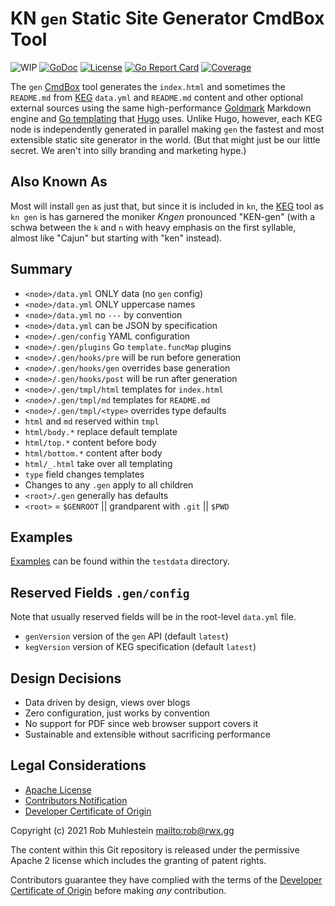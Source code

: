 # KN `gen` Static Site Generator CmdBox Tool


![WIP](https://img.shields.io/badge/status-wip-red.svg)
[![GoDoc](https://godoc.org/cmdbox-gen?status.svg)](https://godoc.org/cmdbox-gen)
[![License](https://img.shields.io/badge/license-Apache2-brightgreen.svg)](LICENSE)
[![Go Report Card](https://goreportcard.com/badge/cmdbox-gen)](https://goreportcard.com/report/cmdbox-gen)
[![Coverage](https://gocover.io/_badge/cmdbox-gen)](https://gocover.io/cmdbox-gen)

The `gen` [CmdBox](https://github.com/rwxrob/cmdbox) tool generates the
`index.html` and sometimes the `README.md` from [KEG](https://keg.sh)
`data.yml` and `README.md` content and other optional external sources
using the same high-performance
[Goldmark](https://github.com/yuin/goldmark) Markdown engine and [Go
templating](https://golang.org/pkg/text/template/) that
[Hugo](https://gohugo.com) uses. Unlike Hugo, however, each KEG node is
independently generated in parallel making `gen` the fastest and most
extensible static site generator in the world. (But that might just be our
little secret. We aren't into silly branding and marketing hype.)

## Also Known As

Most will install `gen` as just that, but since it is included
in `kn`, the [KEG](https://keg.sh) tool as `kn gen` is has garnered the
moniker *Kngen* pronounced "KEN-gen" (with a schwa between the `k` and
`n` with heavy emphasis on the first syllable, almost like "Cajun" but
starting with "ken" instead).

## Summary

* `<node>/data.yml` ONLY data (no `gen` config)
* `<node>/data.yml` ONLY uppercase names
* `<node>/data.yml` no `---` by convention
* `<node>/data.yml` can be JSON by specification
* `<node>/.gen/config` YAML configuration
* `<node>/.gen/plugins` Go `template.funcMap` plugins
* `<node>/.gen/hooks/pre` will be run before generation
* `<node>/.gen/hooks/gen` overrides base generation
* `<node>/.gen/hooks/post` will be run after generation
* `<node>/.gen/tmpl/html` templates for `index.html`
* `<node>/.gen/tmpl/md` templates for `README.md`
* `<node>/.gen/tmpl/<type>` overrides type defaults
* `html` and `md` reserved within `tmpl`
* `html/body.*` replace default template
* `html/top.*` content before body
* `html/bottom.*` content after body
* `html/_.html` take over all templating
* `type` field changes templates
* Changes to any `.gen` apply to all children
* `<root>/.gen` generally has defaults
* `<root>` = `$GENROOT` || grandparent with `.git` || `$PWD`

## Examples

[Examples](testdata/examples) can be found within the `testdata`
directory.

## Reserved Fields `.gen/config`

Note that usually reserved fields will be in the root-level `data.yml`
file.

* `genVersion` version of the `gen` API (default `latest`)
* `kegVersion` version of KEG specification (default `latest`)

## Design Decisions

* Data driven by design, views over blogs
* Zero configuration, just works by convention
* No support for PDF since web browser support covers it
* Sustainable and extensible without sacrificing performance

## Legal Considerations

* [Apache License](LICENSE)
* [Contributors Notification](CONTRIBUTING)
* [Developer Certificate of Origin](DCO)

Copyright (c) 2021 Rob Muhlestein <mailto:rob@rwx.gg>

The content within this Git repository is released under the permissive
Apache 2 license which includes the granting of patent rights.

Contributors guarantee they have complied with the terms of the
[Developer Certificate of Origin](DCO) before making *any* contribution.
